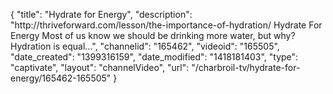 {
    "title": "Hydrate for Energy",
    "description": "http:\/\/thriveforward.com\/lesson\/the-importance-of-hydration\/ Hydrate For Energy Most of us know we should be drinking more water, but why? Hydration is equal...",
    "channelid": "165462",
    "videoid": "165505",
    "date_created": "1399316159",
    "date_modified": "1418181403",
    "type": "captivate",
    "layout": "channelVideo",
    "url": "\/charbroil-tv\/hydrate-for-energy\/165462-165505"
}